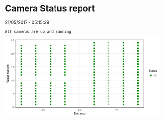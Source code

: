 Camera Status report
================
21/05/2017 - 05:15:39

    All cameras are up and running

![](camreport_files/figure-markdown_github/unnamed-chunk-2-1.png)
